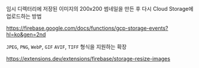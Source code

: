 임시 디렉터리에 저장된 이미지의 200x200 썸네일을 만든 후 다시 Cloud Storage에 업로드하는 방법

https://firebase.google.com/docs/functions/gcp-storage-events?hl=ko&gen=2nd

`JPEG`, `PNG`, `WebP`, `GIF` `AVIF`, `TIFF` 형식을 지원하는 확장 

https://extensions.dev/extensions/firebase/storage-resize-images 

